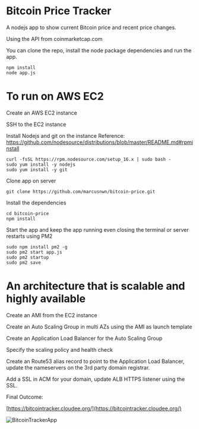 # Bitcoin Price Tracker

A nodejs app to show current Bitcoin price and recent price changes.

Using the API from coinmarketcap.com

You can clone the repo, install the node package dependencies and run the app.
```
npm install
node app.js
```

# To run on AWS EC2

Create an AWS EC2 instance

SSH to the EC2 instance

Install Nodejs and git on the instance
Reference: https://github.com/nodesource/distributions/blob/master/README.md#rpminstall

```
curl -fsSL https://rpm.nodesource.com/setup_16.x | sudo bash -
sudo yum install -y nodejs
sudo yum install -y git
```

Clone app on server
```
git clone https://github.com/marcusnwn/bitcoin-price.git
```

Install the dependencies
```
cd bitcoin-price
npm install
```

Start the app and keep the app running even closing the terminal or server restarts using PM2
```
sudo npm install pm2 -g
sudo pm2 start app.js
sudo pm2 startup
sudo pm2 save
```

# An architecture that is scalable and highly available

Create an AMI from the EC2 instance

Create an Auto Scaling Group in multi AZs using the AMI as launch template

Create an Application Load Balancer for the Auto Scaling Group

Specify the scaling policy and health check

Create an Route53 alias record to point to the Application Load Balancer, update the nameservers on the 3rd party domain registrar.

Add a SSL in ACM for your domain, update ALB HTTPS listener using the SSL.

Final Outcome:

[https://bitcointracker.cloudee.org/](https://bitcointracker.cloudee.org/)

![BitcoinTrackerApp](https://user-images.githubusercontent.com/9261163/142562484-809b54d8-5910-4a1c-bfab-4c248894642b.png)

